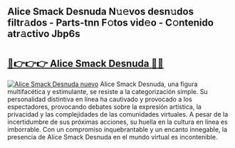 ## Alice Smack Desnuda N𝚞𝚎vos desn𝚞dos filtr𝚊dos - Parts-tnn F𝚘tos vid𝚎o - C𝚘ntenido atr𝚊ctivo Jbp6s

# <h2><a href="http://mb80bx.tromn.icu/?c=Alice+Smack+Desnuda">🔗👉👉👉 Alice Smack Desnuda 🔗🔗</a></h2>

[![Alice Smack Desnuda nuevo](https://i.imgur.com/pEAQMta.gif)](http://mb80bx.tromn.icu/?c=Alice+Smack+Desnuda)
Alice Smack Desnuda, una figura multifacética y estimulante, se resiste a la categorización simple. Su personalidad distintiva en línea ha cautivado y provocado a los espectadores, provocando debates sobre la expresión artística, la privacidad y las complejidades de las comunidades virtuales. A pesar de la incertidumbre de sus próximas acciones, su huella en la cultura en línea es imborrable. Con un compromiso inquebrantable y un encanto innegable, la presencia de Alice Smack Desnuda en el mundo virtual es incontenible.
